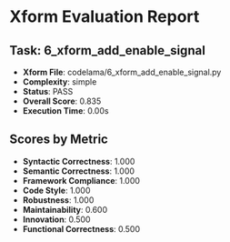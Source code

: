 
# Xform Evaluation Report

## Task: 6_xform_add_enable_signal
- **Xform File**: codelama/6_xform_add_enable_signal.py
- **Complexity**: simple
- **Status**: PASS
- **Overall Score**: 0.835
- **Execution Time**: 0.00s

## Scores by Metric
- **Syntactic Correctness**: 1.000
- **Semantic Correctness**: 1.000
- **Framework Compliance**: 1.000
- **Code Style**: 1.000
- **Robustness**: 1.000
- **Maintainability**: 0.600
- **Innovation**: 0.500
- **Functional Correctness**: 0.500
